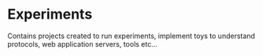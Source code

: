 # Experiments

Contains projects created to run experiments, implement toys to understand protocols, web application servers, tools etc...
